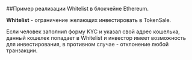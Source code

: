 ##Пример реализации Whitelist в блокчейне Ethereum. 

**Whitelist** - ограничение желающих инвестировать в TokenSale. 

Если человек заполнил форму KYC и указал свой адрес кошелька, данный кошелек попадает в Whitelist и инвестор имеет возможность для инвестирования, в противном случае - отклонение любой транзакции.